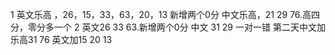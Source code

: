 1 英文乐高 ，26，15，33，63，20，13 新增两个0分
中文乐高，21 29 76.高四分，零分多一个
2 英文26 33 63.新增两个0分
中文 31 29 一对一错
第二天中文加乐高31 76
英文加15 20 13
